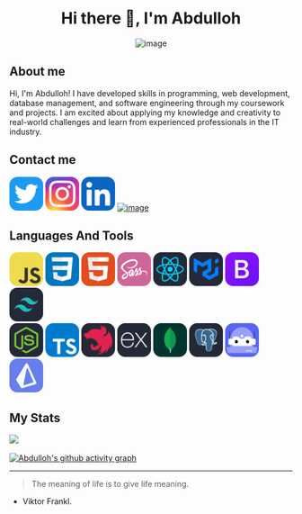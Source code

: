 <h1 align="center">Hi there 👋, I'm Abdulloh</h1>

<div align="center">
<picture>
 <source media="(prefers-color-scheme: dark)" srcset="https://encrypted-tbn0.gstatic.com/images?q=tbn:ANd9GcSzoReLj6mH35iFyHdfRosqZxqMIgLhXvx96b-X7HOLSi6XJYQspyb5s-vTI-IpDPfrk0U&usqp=CAU">
 <source media="(prefers-color-scheme: light)" srcset="https://encrypted-tbn0.gstatic.com/images?q=tbn:ANd9GcSzoReLj6mH35iFyHdfRosqZxqMIgLhXvx96b-X7HOLSi6XJYQspyb5s-vTI-IpDPfrk0U&usqp=CAU">
 <img alt="image" src="https://encrypted-tbn0.gstatic.com/images?q=tbn:ANd9GcSzoReLj6mH35iFyHdfRosqZxqMIgLhXvx96b-X7HOLSi6XJYQspyb5s-vTI-IpDPfrk0U&usqp=CAU">
</picture>
</div>

## About me

Hi, I'm Abdulloh!
I have developed skills in programming, web development, database management, and software engineering through my coursework and projects. I am excited about applying my knowledge and creativity to real-world challenges and learn from experienced professionals in the IT industry. 

## Contact me

<a href="https://twitter.com/a_mamanazirov"> <img alt="image" width="60" src="https://raw.githubusercontent.com/tandpfun/skill-icons/main/icons/Twitter.svg"></a>
<a href="https://www.instagram.com/abdulloh_mamanazirov/"><img alt="image" width="60" src="https://raw.githubusercontent.com/tandpfun/skill-icons/main/icons/Instagram.svg"></a>
<a href="https://www.linkedin.com/in/abdulloh-mamanazirov-156963269/"><img alt="image" width="60" src="https://raw.githubusercontent.com/tandpfun/skill-icons/main/icons/LinkedIn.svg"></a>
<a href="https://t.me/Mr_Abdulloh"><img alt="image" width="60" src="https://www.vectorlogo.zone/logos/telegram/telegram-tile.svg"></a>

## Languages And Tools

<div>
<img alt="image" width="60" src="https://github.com/tandpfun/skill-icons/raw/main/icons/JavaScript.svg">
<img alt="image" width="60" src="https://github.com/tandpfun/skill-icons/raw/main/icons/CSS.svg">
<img alt="image" width="60" src="https://github.com/tandpfun/skill-icons/raw/main/icons/HTML.svg">
<img alt="image" width="60" src="https://github.com/tandpfun/skill-icons/raw/main/icons/Sass.svg">
<img alt="image" width="60" src="https://github.com/tandpfun/skill-icons/raw/main/icons/React-Dark.svg">
<img alt="image" width="60" src="https://github.com/tandpfun/skill-icons/blob/main/icons/MaterialUI-Dark.svg">
<img alt="image" width="60" src="https://github.com/tandpfun/skill-icons/raw/main/icons/Bootstrap.svg">
<img alt="image" width="60" src="https://github.com/tandpfun/skill-icons/blob/main/icons/TailwindCSS-Dark.svg">
</div>
<div>
<img alt="image" width="60" src="https://github.com/tandpfun/skill-icons/blob/main/icons/NodeJS-Dark.svg">
<img alt="image" width="60" src="https://github.com/tandpfun/skill-icons/blob/main/icons/TypeScript.svg">
<img alt="image" width="60" src="https://github.com/tandpfun/skill-icons/blob/main/icons/NestJS-Dark.svg">
<img alt="image" width="60" src="https://github.com/tandpfun/skill-icons/blob/main/icons/ExpressJS-Dark.svg">
<img alt="image" width="60" src="https://github.com/tandpfun/skill-icons/blob/main/icons/MongoDB.svg">
<img alt="image" width="60" src="https://github.com/tandpfun/skill-icons/blob/main/icons/PostgreSQL-Dark.svg">
<img alt="image" width="60" src="https://github.com/tandpfun/skill-icons/blob/main/icons/DiscordBots.svg">
<img alt="image" width="60" src="https://github.com/tandpfun/skill-icons/blob/main/icons/Prisma.svg">
</div>

## My Stats

<div>
 
<!--
<p><img align="left" src="[![Top Langs](https://github-readme-stats.vercel.app/api/top-langs/?username=anuraghazra&layout=pie)](https://github.com/Abdulloh-Mamanazirov/github-readme-stats)" alt="abdulloh" /></p>
-->
<picture>
<source 
  srcset="https://github-readme-stats.vercel.app/api/top-langs/?username=Abdulloh-Mamanazirov&layout=compact&theme=transparent"
  media="(prefers-color-scheme: dark)"
/>
<source
  srcset="https://github-readme-stats.vercel.app/api?username=Abdulloh-Mamanazirov&show_icons=true"
  media="(prefers-color-scheme: light), (prefers-color-scheme: no-preference)"
/>
<img src="https://github-readme-stats.vercel.app/api?username=Abdulloh-Mamanazirov&show_icons=true" />
</picture>

[![Abdulloh's github activity graph](https://github-readme-activity-graph.vercel.app/graph?username=Abdulloh-Mamanazirov&theme=tokyo-night)](https://github.com/ashutosh00710/github-readme-activity-graph)

</div>



---
>The meaning of life is to give life meaning. 
- Viktor Frankl.
<!--

Here are some ideas to get you started:

- 🔭 I’m currently working on ...
- 🌱 I’m currently learning React
- 📫 How to reach me: abdullajonmamanazirov@gmail.com

-->
